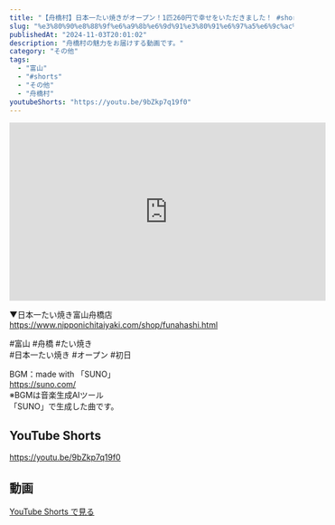 ```yaml
---
title: "【舟橋村】日本一たい焼きがオープン！1匹260円で幸せをいただきました！ #shorts"
slug: "%e3%80%90%e8%88%9f%e6%a9%8b%e6%9d%91%e3%80%91%e6%97%a5%e6%9c%ac%e4%b8%80%e3%81%9f%e3%81%84%e7%84%bc%e3%81%8d%e3%81%8c%e3%82%aa%e3%83%bc%e3%83%97%e3%83%b3%ef%bc%811%e5%8c%b9260%e5%86%86%e3%81%a7"
publishedAt: "2024-11-03T20:01:02"
description: "舟橋村の魅力をお届けする動画です。"
category: "その他"
tags: 
  - "富山"
  - "#shorts"
  - "その他"
  - "舟橋村"
youtubeShorts: "https://youtu.be/9bZkp7q19f0"
---
```


<iframe width="560" height="315" src="https://www.youtube.com/embed/t1ZfVxPoGJ8" frameborder="0" allowfullscreen></iframe>

▼日本一たい焼き富山舟橋店<br />
https://www.nipponichitaiyaki.com/shop/funahashi.html

#富山 #舟橋 #たい焼き<br />
#日本一たい焼き #オープン #初日

BGM：made with 「SUNO」<br />
https://suno.com/<br />
※BGMは音楽生成AIツール<br />
「SUNO」で生成した曲です。

## YouTube Shorts

https://youtu.be/9bZkp7q19f0

## 動画

[YouTube Shorts で見る](https://youtu.be/9bZkp7q19f0)

